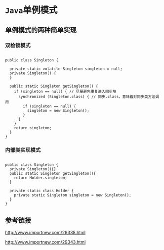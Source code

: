 # `Java`单例模式

## 单例模式的两种简单实现

### 双检锁模式

```

public class Singleton {

  private static volatile Singleton singleton = null;
  private Singleton() {
  }
  
  public static Singleton getSingleton() {
    if (singleton == null) { // 尽量避免重复进入同步块
      synchronized (Singleton.class) { // 同步.class，意味着对同步类方法调用
        if (singleton == null) {
          singleton = new Singleton();
        }
      }
    }
    return singleton;
  }
}

```


### 内部类实现模式

```

public class Singleton {
  private Singleton(){}
  public static Singleton getSingleton(){
    return Holder.singleton;
  }
  
  private static class Holder {
    private static Singleton singleton = new Singleton();
  }
}

```

## 参考链接

http://www.importnew.com/29338.html

http://www.importnew.com/29343.html
